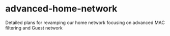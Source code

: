# advanced-home-network
Detailed plans for revamping our home network focusing on advanced MAC filtering and Guest network
